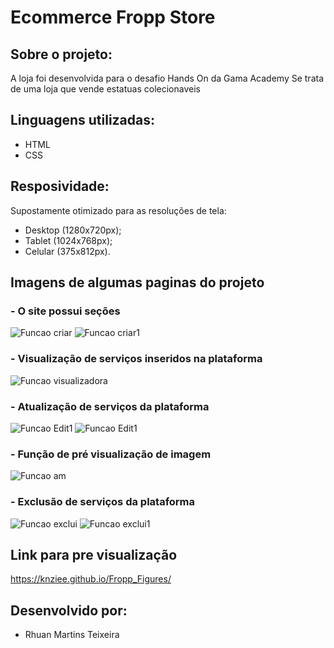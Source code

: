 # Ecommerce Fropp Store

## Sobre o projeto:
A loja foi desenvolvida para o desafio Hands On da Gama Academy
Se trata de uma loja que vende estatuas colecionaveis

## Linguagens utilizadas:
- HTML
- CSS

## Resposividade:
 Supostamente otimizado para as resoluções de tela:
 - Desktop (1280x720px);
 - Tablet (1024x768px);
 - Celular (375x812px).

## Imagens de algumas paginas do projeto

### - O site possui seções
![Funcao criar](/public/imagens/funcaoinserirp1.png "Funcao criar")
![Funcao criar1](/public/imagens/funcaoinserir2.png "Funcao criar")
### - Visualização de serviços inseridos na plataforma
![Funcao visualizadora](/public/imagens/teladosite.png "Funcao visualizadora")
### - Atualização de serviços da plataforma
![Funcao Edit1](/public/imagens/funcaoeditar.png "Funcao Edit")
![Funcao Edit1](/public/imagens/funcaoeditar2.png "Funcao Edit")
### - Função de pré visualização de imagem
![Funcao am](/public/imagens/amostradeimg.png "Funcao am")
### - Exclusão de serviços da plataforma
![Funcao exclui](/public/imagens/funcaoexcluir.png "Funcao exclui")
![Funcao exclui1](/public/imagens/funcaoexcluir2.png "Funcao exclui1")

## Link para pre visualização
https://knziee.github.io/Fropp_Figures/

## Desenvolvido por:
- Rhuan Martins Teixeira


